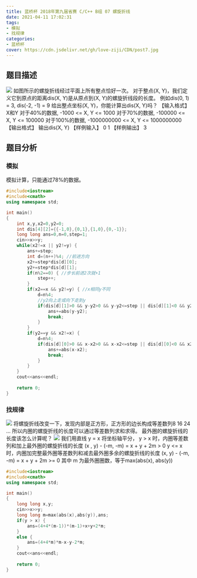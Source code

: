 ```yaml
---
title: 蓝桥杯 2018年第九届省赛 C/C++ B组 07 螺旋折线
date: 2021-04-11 17:02:31
tags:
- 模拟
- 找规律
categories:
- 蓝桥杯
cover: https://cdn.jsdelivr.net/gh/love-ziji/CDN/post7.jpg
---
```


## 题目描述

![](https://cdn.jsdelivr.net/gh/love-ziji/LANQIAO/2018071.png)
如图所示的螺旋折线经过平面上所有整点恰好一次。
对于整点(X, Y)，我们定义它到原点的距离dis(X, Y)是从原点到(X, Y)的螺旋折线段的长度。
例如dis(0, 1) = 3, dis(-2, -1) = 9
给出整点坐标(X, Y)，你能计算出dis(X, Y)吗？
【输入格式】
X和Y
对于40%的数据, -1000 <= X, Y <= 1000
对于70%的数据, -100000 <= X, Y <= 100000
对于100%的数据, -1000000000 <= X, Y <= 1000000000
【输出格式】
输出dis(X, Y)
【样例输入】
0 1
【样例输出】
3

## 题目分析

### 模拟

模拟计算，只能通过78%的数据。

```c++
#include<iostream>
#include<cmath>
using namespace std;

int main()
{
	int x,y,x2=0,y2=0;
	int dis[4][2]={{-1,0},{0,1},{1,0},{0,-1}};
	long long ans=0,n=0,step=1;
	cin>>x>>y;
	while(x2!=x || y2!=y) {
		ans+=step;
		int d=(n++)%4; //前进方向 
		x2+=step*dis[d][0];
		y2+=step*dis[d][1];
		if(n%2==0) { //步长前进2次就+1 
			step++;
		}
		if(x2==x && y2!=y) { //x相同y不同 
			d=n%4;
            //y2向上走或向下走到y 
			if(dis[d][1]>0 && y-y2>0 && y-y2<=step || dis[d][1]<0 && y2-y>0 && y2-y<=step) {
				ans+=abs(y-y2);
				break;
			}
		}
		if(y2==y && x2!=x) {
			d=n%4;
			if(dis[d][0]>0 && x-x2>0 && x-x2<=step || dis[d][0]<0 && x2-x>0 && x2-x<=step) {
				ans+=abs(x-x2);
				break;
			}
		}
	}
	cout<<ans<<endl;
	
	return 0;
}
```

### 找规律

![](https://cdn.jsdelivr.net/gh/love-ziji/LANQIAO/2018072.png)
将螺旋折线改变一下，发现内部是正方形，正方形的边长构成等差数列8 16 24 ...
所以内圈的螺旋折线的长度可以通过等差数列求和求得。
最外圈的螺旋折线的长度该怎么计算呢？
![](https://cdn.jsdelivr.net/gh/love-ziji/LANQIAO/2018073.png)
我们用直线 y = x 将坐标轴平分，
y > x 时，内圈等差数列和加上最外圈的螺旋折线的长度 (x , y) - (-m, -m) = x + y + 2m > 0
y <= x 时，内圈加完整最外圈等差数列和减去最外圈多余的螺旋折线的长度 (x, y) - (-m, -m) = x + y + 2m >= 0
其中 m 为最外圈圈数，等于max(abs(x), abs(y))

```c++
#include<iostream>
#include<cmath>
using namespace std;

int main()
{
	long long x,y;
	cin>>x>>y;
	long long m=max(abs(x),abs(y)),ans;
	if(y > x) {
		ans=(4+4*(m-1))*(m-1)+x+y+2*m;
	}
	else {
		ans=(4+4*m)*m-x-y-2*m;
	}
	cout<<ans<<endl;
	
	return 0;
}
```